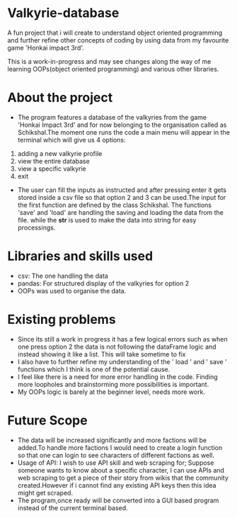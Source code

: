 # Valkyrie-database
A fun project that i will create to understand object oriented programming and further refine other concepts of coding by using data from my favourite game  'Honkai impact 3rd'.

This is a work-in-progress and may see changes along the way of me learning OOPs(object oriented programming) and various other libraries.

# About the project
* The program features a database of the valkyries from the game 'Honkai Impact 3rd' and for now belonging to the organisation called as Schikshal.The moment one runs the code a main menu will appear in the terminal which will give us 4 options:
1. adding a new valkyrie profile
2. view the entire database
3. view a specific valkyrie 
4. exit
* The user can fill the inputs as instructed and after pressing enter it gets stored inside a csv file so that option 2 and 3 can be used.The input for the first function are defined by the class Schikshal. 
The functions 'save' and 'load' are handling the saving and loading the data from the file. while the __str__ is used to make the data into string for easy processings.

# Libraries and skills used
* csv: The one handling the data 
* pandas: For structured display of the valkyries for option 2
* OOPs was used to organise the data.

# Existing problems
* Since its still a work in progress it has a few logical errors such as when one press option 2 the data is not following the dataFrame logic and instead showing it like a list. This will take sometime to fix 
* I also have to further refine my understanding of the ' load ' and ' save ' functions which I think is one of the potential cause.
* I feel like there is a need for more error handling in the code. Finding more loopholes and brainstorming more possibilities is important.
* My OOPs logic is barely at the beginner level, needs more work.

# Future Scope
* The data will be increased significantly and more factions will be added.To handle more factions I would need to create a login function so that one can login to see characters of different factions as well.
* Usage of API: I wish to use API skill and web scraping for; Suppose someone wants to know about a specific character, I can use APIs and web scraping to get a piece of their story from wikis that the community created.However if i cannot find any existing API keys then this idea might get scraped. 
* The program,once ready will be converted into a GUI based program instead of the current terminal based.